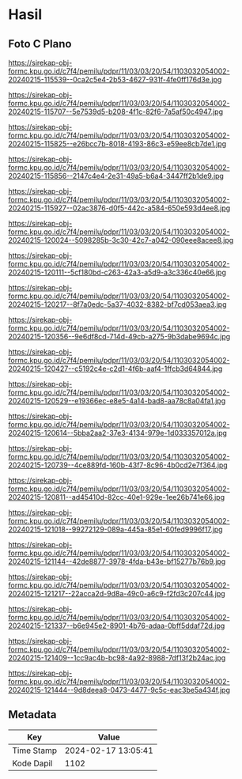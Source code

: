 # Hasil

## Foto C Plano

https://sirekap-obj-formc.kpu.go.id/c7f4/pemilu/pdpr/11/03/03/20/54/1103032054002-20240215-115539--0ca2c5e4-2b53-4627-931f-4fe0ff176d3e.jpg

https://sirekap-obj-formc.kpu.go.id/c7f4/pemilu/pdpr/11/03/03/20/54/1103032054002-20240215-115707--5e7539d5-b208-4f1c-82f6-7a5af50c4947.jpg

https://sirekap-obj-formc.kpu.go.id/c7f4/pemilu/pdpr/11/03/03/20/54/1103032054002-20240215-115825--e26bcc7b-8018-4193-86c3-e59ee8cb7de1.jpg

https://sirekap-obj-formc.kpu.go.id/c7f4/pemilu/pdpr/11/03/03/20/54/1103032054002-20240215-115856--2147c4e4-2e31-49a5-b6a4-3447ff2b1de9.jpg

https://sirekap-obj-formc.kpu.go.id/c7f4/pemilu/pdpr/11/03/03/20/54/1103032054002-20240215-115927--02ac3876-d0f5-442c-a584-650e593d4ee8.jpg

https://sirekap-obj-formc.kpu.go.id/c7f4/pemilu/pdpr/11/03/03/20/54/1103032054002-20240215-120024--5098285b-3c30-42c7-a042-090eee8acee8.jpg

https://sirekap-obj-formc.kpu.go.id/c7f4/pemilu/pdpr/11/03/03/20/54/1103032054002-20240215-120111--5cf180bd-c263-42a3-a5d9-a3c336c40e66.jpg

https://sirekap-obj-formc.kpu.go.id/c7f4/pemilu/pdpr/11/03/03/20/54/1103032054002-20240215-120217--8f7a0edc-5a37-4032-8382-bf7cd053aea3.jpg

https://sirekap-obj-formc.kpu.go.id/c7f4/pemilu/pdpr/11/03/03/20/54/1103032054002-20240215-120356--9e6df8cd-714d-49cb-a275-9b3dabe9694c.jpg

https://sirekap-obj-formc.kpu.go.id/c7f4/pemilu/pdpr/11/03/03/20/54/1103032054002-20240215-120427--c5192c4e-c2d1-4f6b-aaf4-1ffcb3d64844.jpg

https://sirekap-obj-formc.kpu.go.id/c7f4/pemilu/pdpr/11/03/03/20/54/1103032054002-20240215-120529--e19366ec-e8e5-4a14-bad8-aa78c8a04fa1.jpg

https://sirekap-obj-formc.kpu.go.id/c7f4/pemilu/pdpr/11/03/03/20/54/1103032054002-20240215-120614--5bba2aa2-37e3-4134-979e-1d033357012a.jpg

https://sirekap-obj-formc.kpu.go.id/c7f4/pemilu/pdpr/11/03/03/20/54/1103032054002-20240215-120739--4ce889fd-160b-43f7-8c96-4b0cd2e7f364.jpg

https://sirekap-obj-formc.kpu.go.id/c7f4/pemilu/pdpr/11/03/03/20/54/1103032054002-20240215-120811--ad45410d-82cc-40e1-929e-1ee26b741e66.jpg

https://sirekap-obj-formc.kpu.go.id/c7f4/pemilu/pdpr/11/03/03/20/54/1103032054002-20240215-121018--99272129-089a-445a-85e1-60fed9996f17.jpg

https://sirekap-obj-formc.kpu.go.id/c7f4/pemilu/pdpr/11/03/03/20/54/1103032054002-20240215-121144--42de8877-3978-4fda-b43e-bf15277b76b9.jpg

https://sirekap-obj-formc.kpu.go.id/c7f4/pemilu/pdpr/11/03/03/20/54/1103032054002-20240215-121217--22acca2d-9d8a-49c0-a6c9-f2fd3c207c44.jpg

https://sirekap-obj-formc.kpu.go.id/c7f4/pemilu/pdpr/11/03/03/20/54/1103032054002-20240215-121337--b6e945e2-8901-4b76-adaa-0bff5ddaf72d.jpg

https://sirekap-obj-formc.kpu.go.id/c7f4/pemilu/pdpr/11/03/03/20/54/1103032054002-20240215-121409--1cc9ac4b-bc98-4a92-8988-7df13f2b24ac.jpg

https://sirekap-obj-formc.kpu.go.id/c7f4/pemilu/pdpr/11/03/03/20/54/1103032054002-20240215-121444--9d8deea8-0473-4477-9c5c-eac3be5a434f.jpg


## Metadata

| Key        | Value               |
| ---------- | ------------------- |
| Time Stamp | 2024-02-17 13:05:41 |
| Kode Dapil | 1102                |



